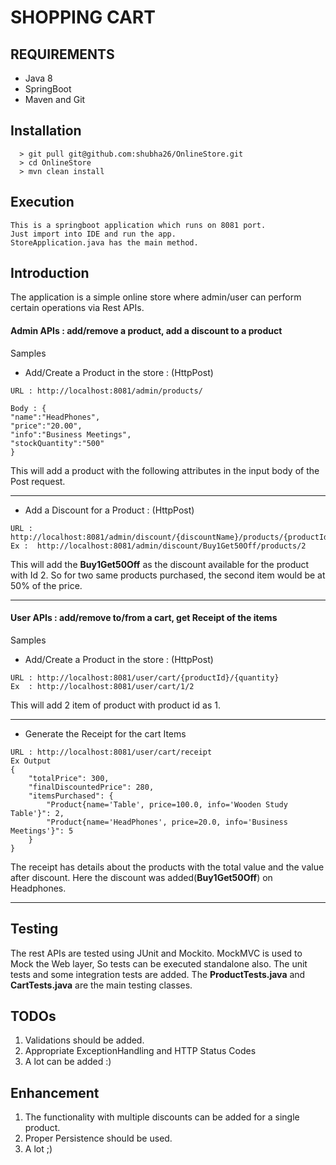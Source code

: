 # SHOPPING CART

## REQUIREMENTS
* Java 8
* SpringBoot
* Maven and Git

## Installation

```
  > git pull git@github.com:shubha26/OnlineStore.git
  > cd OnlineStore
  > mvn clean install
```

## Execution

```
This is a springboot application which runs on 8081 port. 
Just import into IDE and run the app.
StoreApplication.java has the main method.
```


## Introduction

The application is a simple online store where  admin/user can perform certain operations via Rest APIs.

#### Admin APIs : add/remove a product, add a discount to a product

Samples

* Add/Create a Product in the store : (HttpPost)
```
URL : http://localhost:8081/admin/products/

Body : {
"name":"HeadPhones",
"price":"20.00",
"info":"Business Meetings",
"stockQuantity":"500"
}
```
This will add a product with the following attributes in the input body of the Post request.

-------------------------------------

* Add a Discount for a Product : (HttpPost)

```
URL : http://localhost:8081/admin/discount/{discountName}/products/{productId}
Ex :  http://localhost:8081/admin/discount/Buy1Get50Off/products/2
```
This will add the **Buy1Get50Off** as the discount available for the product with Id 2.
So for two same products purchased, the second item would be at 50% of the price.

-------------------------------------


#### User APIs : add/remove to/from a cart, get Receipt of the items

Samples

* Add/Create a Product in the store : (HttpPost)
```
URL : http://localhost:8081/user/cart/{productId}/{quantity}
Ex  : http://localhost:8081/user/cart/1/2
```
This will add 2 item of product with product id as 1.

-------------------------------------

* Generate the Receipt for the cart Items 

```
URL : http://localhost:8081/user/cart/receipt
Ex Output
{
    "totalPrice": 300,
    "finalDiscountedPrice": 280,
    "itemsPurchased": {
        "Product{name='Table', price=100.0, info='Wooden Study Table'}": 2,
        "Product{name='HeadPhones', price=20.0, info='Business Meetings'}": 5
    }
}
```
The receipt has details about the products with the total value and the value after discount.
Here the discount was added(**Buy1Get50Off**) on Headphones.

-------------------------------------
## Testing

The rest APIs are tested using JUnit and Mockito. MockMVC is used to Mock the Web layer, So tests can be executed standalone also.
The unit tests and some integration tests are added. The **ProductTests.java** and **CartTests.java** are the main testing classes.

## TODOs
1. Validations should be added.
2. Appropriate ExceptionHandling and HTTP Status Codes
3. A lot can be added :) 

## Enhancement
1. The  functionality with multiple discounts can be added for a single product.
2. Proper Persistence should be used. 
3. A lot ;)




